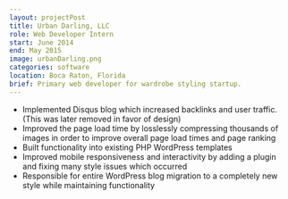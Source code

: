 ```yaml
---
layout: projectPost
title: Urban Darling, LLC
role: Web Developer Intern
start: June 2014
end: May 2015
image: urbanDarling.png
categories: software
location: Boca Raton, Florida
brief: Primary web developer for wardrobe styling startup.
---
```

* Implemented Disqus blog which increased backlinks and user traffic. (This was later removed in favor of design)
* Improved the page load time by losslessly compressing thousands of images in order to improve overall page load times and page ranking
* Built functionality into existing PHP WordPress templates
* Improved mobile responsiveness and interactivity by adding a plugin and fixing many style issues which occurred
* Responsible for entire WordPress blog migration to a completely new style while maintaining functionality